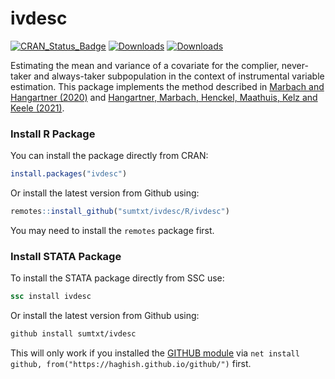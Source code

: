 # ivdesc

<!-- badges: start -->
[![CRAN_Status_Badge](https://www.r-pkg.org/badges/version/ivdesc)](https://cran.r-project.org/package=ivdesc)
[![Downloads](https://cranlogs.r-pkg.org/badges/grand-total/ivdesc)](https://CRAN.R-project.org/package=ivdesc)
[![Downloads](https://cranlogs.r-pkg.org/badges/ivdesc)](https://CRAN.R-project.org/package=ivdesc)
<!-- badges: end -->

Estimating the mean and variance of a covariate for the complier, never-taker and always-taker subpopulation in the context of instrumental variable estimation. This package implements the method described in [Marbach and Hangartner (2020)](https://doi.org/10.1017/pan.2019.48) and [Hangartner, Marbach, Henckel, Maathuis, Kelz and Keele (2021)](https://arxiv.org/abs/2103.06328).


### Install R Package 

You can install the package directly from CRAN: 

```R
install.packages("ivdesc")
```

Or install the latest version from Github using:  

```R
remotes::install_github("sumtxt/ivdesc/R/ivdesc")
```

You may need to install the `remotes` package first. 


### Install STATA Package

To install the STATA package directly from SSC use: 

```STATA
ssc install ivdesc
```

Or install the latest version from Github using:  

```STATA
github install sumtxt/ivdesc
```

This will only work if you installed the [GITHUB module](https://github.com/haghish/github) via `net install github, from("https://haghish.github.io/github/")` first. 
